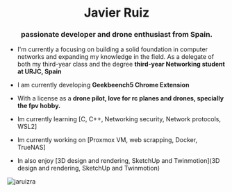 

<h1 align="center">Javier Ruiz</h1>
<h3 align="center">passionate developer and drone enthusiast from Spain.</h3>




- I'm currently a focusing on building a solid foundation in computer networks and expanding my knowledge in the field. As a delegate of both my third-year class and the degree **third-year Networking student at URJC, Spain**

- I am currently developing **Geekbeench5 Chrome Extension**

- With a license as a **drone pilot, love for rc planes and drones, specially the fpv hobby.**

- Im currently learning [C, C++, Networking security, Network protocols, WSL2]

- Im currently working on [Proxmox VM, web scrapping, Docker, TrueNAS]

- In also enjoy [3D design and rendering, SketchUp and Twinmotion](3D design and rendering, SketchUp and Twinmotion)

<p><img align="center" src="https://github-readme-stats.vercel.app/api/top-langs?username=jaruizra&show_icons=true&theme=dark&locale=en&layout=compact" alt="jaruizra" /></p>

